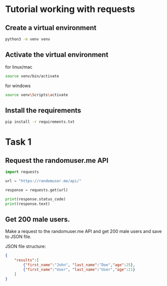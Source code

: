 # Tutorial working with requests

## Create a virtual environment

```bash
python3 -m venv venv
```

## Activate the virtual environment
for linux/mac

```bash
source venv/bin/activate
```

for windows

```bash
source venv\Scripts\activate
```

## Install the requirements

```bash
pip install -r requirements.txt
```

# Task 1

## Request the randomuser.me API

```python
import requests

url = "https://randomuser.me/api/"

response = requests.get(url)

print(response.status_code)
print(response.text)
```

## Get 200 male users.

Make a request to the randomuser.me API and get 200 male users and save to JSON file.

JSON file structure:

```JSON
{
    "results":[
        {"first_name":"John", "last_name":"Doe","age":25},
        {"first_name":"User", "last_name":"User","age":21}
    ]
}

